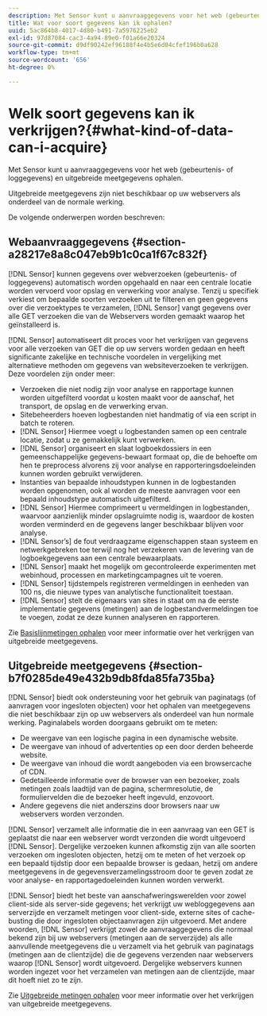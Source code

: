 ```yaml
---
description: Met Sensor kunt u aanvraaggegevens voor het web (gebeurtenis- of loggegevens) en uitgebreide meetgegevens ophalen.
title: Wat voor soort gegevens kan ik ophalen?
uuid: 5ac864b8-4017-4d80-b491-7a5976225eb2
exl-id: 97d87084-cac3-4a94-89e0-f01a66e20324
source-git-commit: d9df90242ef96188f4e4b5e6d04cfef196b0a628
workflow-type: tm+mt
source-wordcount: '656'
ht-degree: 0%

---
```


# Welk soort gegevens kan ik verkrijgen?{#what-kind-of-data-can-i-acquire}

Met Sensor kunt u aanvraaggegevens voor het web (gebeurtenis- of loggegevens) en uitgebreide meetgegevens ophalen.

Uitgebreide meetgegevens zijn niet beschikbaar op uw webservers als onderdeel van de normale werking.

De volgende onderwerpen worden beschreven:

## Webaanvraaggegevens {#section-a28217e8a8c047eb9b1c0ca1f67c832f}

[!DNL Sensor] kunnen gegevens over webverzoeken (gebeurtenis- of loggegevens) automatisch worden opgehaald en naar een centrale locatie worden vervoerd voor opslag en verwerking voor analyse. Tenzij u specifiek verkiest om bepaalde soorten verzoeken uit te filteren en geen gegevens over die verzoektypes te verzamelen, [!DNL Sensor] vangt gegevens over alle GET verzoeken die van de Webservers worden gemaakt waarop het geïnstalleerd is.

[!DNL Sensor] automatiseert dit proces voor het verkrijgen van gegevens voor alle verzoeken van GET die op uw servers worden gedaan en heeft significante zakelijke en technische voordelen in vergelijking met alternatieve methoden om gegevens van websiteverzoeken te verkrijgen. Deze voordelen zijn onder meer:

* Verzoeken die niet nodig zijn voor analyse en rapportage kunnen worden uitgefilterd voordat u kosten maakt voor de aanschaf, het transport, de opslag en de verwerking ervan.
* Sitebeheerders hoeven logbestanden niet handmatig of via een script in batch te roteren.
* [!DNL Sensor] Hiermee voegt u logbestanden samen op een centrale locatie, zodat u ze gemakkelijk kunt verwerken.
* [!DNL Sensor] organiseert en slaat logboekdossiers in een gemeenschappelijke gegevens-bewaart formaat op, die de behoefte om hen te preprocess alvorens zij voor analyse en rapporteringsdoeleinden kunnen worden gebruikt verwijderen.
* Instanties van bepaalde inhoudstypen kunnen in de logbestanden worden opgenomen, ook al worden de meeste aanvragen voor een bepaald inhoudstype automatisch uitgefilterd.
* [!DNL Sensor] Hiermee comprimeert u vermeldingen in logbestanden, waarvoor aanzienlijk minder opslagruimte nodig is, waardoor de kosten worden verminderd en de gegevens langer beschikbaar blijven voor analyse.
* [!DNL Sensor’s] de fout verdraagzame eigenschappen staan systeem en netwerkgebreken toe terwijl nog het verzekeren van de levering van de logboekgegevens aan een centrale bewaarplaats.
* [!DNL Sensor] maakt het mogelijk om gecontroleerde experimenten met webinhoud, processen en marketingcampagnes uit te voeren.
* [!DNL Sensor] tijdstempels registreren vermeldingen in eenheden van 100 ns, die nieuwe types van analytische functionaliteit toestaan.
* [!DNL Sensor] stelt de eigenaars van sites in staat om na de eerste implementatie gegevens (metingen) aan de logbestandvermeldingen toe te voegen, zodat ze deze kunnen analyseren en rapporteren.

Zie [Basislijnmetingen ophalen](../../home/c-undst-pg-tag/c-acq-bsln-msmts/c-acq-bsln-msmts.md#concept-ed9b4b21693a4bafac75d60708b9b6fe) voor meer informatie over het verkrijgen van uitgebreide meetgegevens.

## Uitgebreide meetgegevens {#section-b7f0285de49e432b9db8fda85fa735ba}

[!DNL Sensor] biedt ook ondersteuning voor het gebruik van paginatags (of aanvragen voor ingesloten objecten) voor het ophalen van meetgegevens die niet beschikbaar zijn op uw webservers als onderdeel van hun normale werking. Paginalabels worden doorgaans gebruikt om te meten:

* De weergave van een logische pagina in een dynamische website.
* De weergave van inhoud of advertenties op een door derden beheerde website.
* De weergave van inhoud die wordt aangeboden via een browsercache of CDN.
* Gedetailleerde informatie over de browser van een bezoeker, zoals metingen zoals laadtijd van de pagina, schermresolutie, de formuliervelden die de bezoeker heeft ingevuld, enzovoort.
* Andere gegevens die niet anderszins door browsers naar uw webservers worden verzonden.

[!DNL Sensor] verzamelt alle informatie die in een aanvraag van een GET is geplaatst die naar een webserver wordt verzonden die wordt uitgevoerd  [!DNL Sensor]. Dergelijke verzoeken kunnen afkomstig zijn van alle soorten verzoeken om ingesloten objecten, hetzij om te meten of het verzoek op een bepaald tijdstip door een bepaalde browser is gedaan, hetzij om andere meetgegevens in de gegevensverzamelingsstroom door te geven zodat ze voor analyse- en rapportagedoeleinden kunnen worden verwerkt.

[!DNL Sensor] biedt het beste van aanschafweringswerelden voor zowel client-side als server-side gegevens; het verkrijgt uw webloggegevens aan serverzijde en verzamelt metingen voor client-side, externe sites of cache-busting die door ingesloten objectaanvragen zijn uitgevoerd. Met andere woorden, [!DNL Sensor] verkrijgt zowel de aanvraaggegevens die normaal bekend zijn bij uw webservers (metingen aan de serverzijde) als alle aanvullende meetgegevens die u verzamelt via het gebruik van paginatags (metingen aan de clientzijde) die de gegevens verzenden naar webservers waarop [!DNL Sensor] wordt uitgevoerd. Dergelijke webservers kunnen worden ingezet voor het verzamelen van metingen aan de clientzijde, maar dit hoeft niet zo te zijn.

Zie [Uitgebreide metingen ophalen](../../home/c-undst-pg-tag/c-acq-ext-msmt/c-acq-ext-msmt.md#concept-d171a6d2bde843cdb65bcfe69c6a4944) voor meer informatie over het verkrijgen van uitgebreide meetgegevens.
